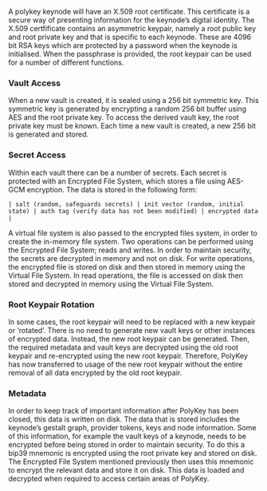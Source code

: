 A polykey keynode will have an X.509 root certificate. This certificate is a secure way of presenting information for the keynode’s digital identity. The X.509 certfificate contains an asymmetric keypair, namely a root public key and root private key and that is specific to each keynode. These are 4096 bit RSA keys which are protected by a password when the keynode is initialised. When the passphrase is provided, the root keypair can be used for a number of different functions.

### Vault Access

When a new vault is created, it is sealed using a 256 bit symmetric key. This symmetric key is generated by encrypting a random 256 bit buffer using AES and the root private key. To access the derived vault key, the root private key must be known. Each time a new vault is created, a new 256 bit is generated and stored.

### Secret Access

Within each vault there can be a number of secrets. Each secret is protected with an Encrypted File System, which stores a file using AES-GCM encryption. The data is stored in the following form:

`| salt (random, safeguards secrets) | init vector (random, initial state) | auth tag (verify data has not been modified) | encrypted data |`

A virtual file system is also passed to the encrypted files system, in order to create the in-memory file system. Two operations can be performed using the Encrypted File System; reads and writes. In order to maintain security, the secrets are decrypted in memory and not on disk. For write operations, the encrypted file is stored on disk and then stored in memory using the Virtual File System. In read operations, the file is accessed on disk then stored and decrypted in memory using the Virtual File System.

### Root Keypair Rotation

In some cases, the root keypair will need to be replaced with a new keypair or ‘rotated’. There is no need to generate new vault keys or other instances of encrypted data. Instead, the new root keypair can be generated. Then, the required metadata and vault keys are decrypted using the old root keypair and re-encrypted using the new root keypair.  Therefore, PolyKey has now transferred to usage of the new root keypair without the entire removal of all data encrypted by the old root keypair.

### Metadata

In order to keep track of important information after PolyKey has been closed, this data is written on disk. The data that is stored includes the keynode’s gestalt graph, provider tokens, keys and node information.  Some of this information, for example the vault keys of a keynode, needs to be encrypted before being stored in order to maintain security. To do this a bip39 mnemonic is encrypted using the root private key and stored on disk. The Encrypted File System mentioned previously then uses this mnemonic to encrypt the relevant data and store it on disk. This data is loaded and decrypted when required to access certain areas of PolyKey.